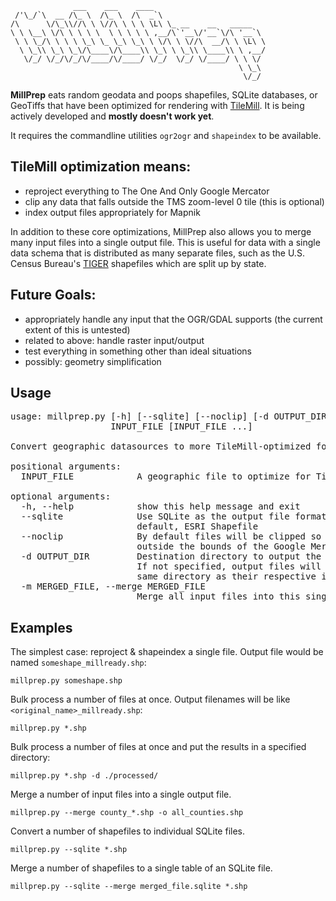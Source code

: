 
                  ___    ___    ____                         
     /'\_/`\  __ /\_ \  /\_ \  /\  _`\                       
    /\      \/\_\\//\ \ \//\ \ \ \ \L\ \_ __    __   _____   
    \ \ \__\ \/\ \ \ \ \  \ \ \ \ \ ,__/\`'__\/'__`\/\ '__`\ 
     \ \ \_/\ \ \ \ \_\ \_ \_\ \_\ \ \/\ \ \//\  __/\ \ \L\ \
      \ \_\\ \_\ \_\/\____\/\____\\ \_\ \ \_\\ \____\\ \ ,__/
       \/_/ \/_/\/_/\/____/\/____/ \/_/  \/_/ \/____/ \ \ \/ 
                                                       \ \_\ 
                                                        \/_/ 

**MillPrep** eats random geodata and poops shapefiles, SQLite databases, or 
GeoTiffs that have been optimized for rendering with [TileMill][]. It is being
actively developed and **mostly doesn't work yet**.

It requires the commandline utilities `ogr2ogr` and `shapeindex` to be 
available.

[TileMill]: http://tilemill.com

## TileMill optimization means:

- reproject everything to The One And Only Google Mercator
- clip any data that falls outside the TMS zoom-level 0 tile (this is optional)
- index output files appropriately for Mapnik

In addition to these core optimizations, MillPrep also allows you to merge many
input files into a single output file. This is useful for data with a single
data schema that is distributed as many separate files, such as the U.S. 
Census Bureau's [TIGER][] shapefiles which are split up by state.

[TIGER]: http://www.census.gov/geo/www/tiger/

## Future Goals:

- appropriately handle any input that the OGR/GDAL supports (the current extent
  of this is untested)
- related to above: handle raster input/output
- test everything in something other than ideal situations
- possibly: geometry simplification

## Usage

<pre>
usage: millprep.py [-h] [--sqlite] [--noclip] [-d OUTPUT_DIR] [-m MERGED_FILE]
                   INPUT_FILE [INPUT_FILE ...]

Convert geographic datasources to more TileMill-optimized formats.

positional arguments:
  INPUT_FILE            A geographic file to optimize for TileMill

optional arguments:
  -h, --help            show this help message and exit
  --sqlite              Use SQLite as the output file format instead of the
                        default, ESRI Shapefile
  --noclip              By default files will be clipped so they don't expand
                        outside the bounds of the Google Mercator square.
  -d OUTPUT_DIR         Destination directory to output the processed files.
                        If not specified, output files will be kept in the
                        same directory as their respective input files.
  -m MERGED_FILE, --merge MERGED_FILE
                        Merge all input files into this single output file.
</pre>

## Examples

The simplest case: reproject & shapeindex a single file. Output file would be
named `someshape_millready.shp`:

    millprep.py someshape.shp

Bulk process a number of files at once. Output filenames will be like
`<original_name>_millready.shp`:

    millprep.py *.shp

Bulk process a number of files at once and put the results in a specified 
directory:

    millprep.py *.shp -d ./processed/

Merge a number of input files into a single output file.

    millprep.py --merge county_*.shp -o all_counties.shp

Convert a number of shapefiles to individual SQLite files.

    millprep.py --sqlite *.shp

Merge a number of shapefiles to a single table of an SQLite file.

    millprep.py --sqlite --merge merged_file.sqlite *.shp

